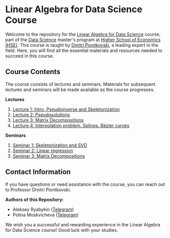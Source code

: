 # Linear Algebra for Data Science Course

Welcome to the repository for the [Linear Algebra for Data Science](https://www.hse.ru/en/edu/courses/470902553) course, part of the [Data Science](https://www.hse.ru/ma/datasci/) master's program at [Higher School of Economics (HSE)](https://www.hse.ru/). This course is taught by [Dmitri Piontkovski](https://www.hse.ru/en/org/persons/64913), a leading expert in the field. Here, you will find all the essential materials and resources needed to succeed in this course.

<!--- 
## Course Description

In the lecture course, we consider some topics of linear algebra beyond the standard first year course which are extremely important for applications. Mostly, these are applications to data analysis and machine learning, as well as to economics and statistics. We begin with inversions of rectangle matrices, that is, we discuss pseudo-inverse matrices (and their connections to the linear regression model). Among others, we discuss iteration methods (and their using in models of random walk on a graph applied to Internet search such as PageRank algorithm), matrix decompositions (such as SVD) and methods of dimension decreasing (with their connection to some image compression algorithms), and the theory of matrix norms and perturbation theory (for error estimates in matrix computations). The course includes also symbolic methods in systems of algebraic equations, approximation problems, Chebyshev polynomials, matrix functions such as exponents etc. We plan to invite some external lecturers who successfully apply linear algebra in their work. The students are also be invited to give their own talks on additional topics of applied or theoretical linear algebra.
-->
## Course Contents

The course consists of lectures and seminars. Materials for subsequent lectures and seminars will be made available as the course progresses.

**Lectures**
1. [Lecture 1: Intro, Pseudoinverse and Skeletonization](https://raw.githubusercontent.com/kamranuz/linal-course-hse/master/lecture-notes/lecture01-pseudoinverse.pdf) 
2. [Lecture 2: Pseudosolutions](https://raw.githubusercontent.com/kamranuz/linal-course-hse/master/lecture-notes/lecture02-pseudosolutions.pdf)
3. [Lecture 3: Matrix Decompositions](https://raw.githubusercontent.com/kamranuz/linal-course-hse/master/lecture-notes/lecture03-decompositions.pdf)
4. [Lecture 4: Interpolation problem. Splines. Bézier curves](https://raw.githubusercontent.com/kamranuz/linal-course-hse/master/lecture-notes/lecture04-interpolations.pdf) 


**Seminars**
1. [Seminar 1: Skeletonization and SVD](https://raw.githubusercontent.com/kamranuz/linal-course-hse/master/seminars/seminar01-svd.pdf)
2. [Seminar 2: Linear regression](https://raw.githubusercontent.com/kamranuz/linal-course-hse/master/lecture-notes/seminar02-linearregression.pdf)
3. [Seminar 3: Matrix Decompositions](https://raw.githubusercontent.com/kamranuz/linal-course-hse/master/seminars/seminar03-decompositions.pdf) 

## Contact Information

If you have questions or need assistance with the course, you can reach out to Professor Dmitri Piontkovski.

**Authors of this Repository:**
- Aleksey Ryabykin ([Telegram](https://t.me/addicted_by))
- Polina Moskvicheva ([Telegram](https://t.me/gumanitariinenuzhny))

We wish you a successful and rewarding experience in the Linear Algebra for Data Science course! Good luck with your studies.
